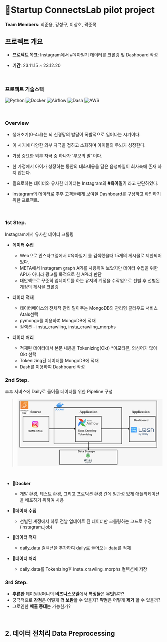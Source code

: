 # Startup ConnectsLab pilot project

**Team Members**: 최준용, 강성구, 이상호, 곽준목

## **프로젝트 개요**

- **프로젝트 목표**: Instagram에서 #육아일기 데이터를 크롤링 및 Dashboard 작성

- **기간**: 23.11.15 ~ 23.12.20




<br>

### 프로젝트 기술스택

![Python](https://img.shields.io/badge/Python-ffe74a.svg?style=flat&logo=Python&logoColor=blue) 
![Docker](https://img.shields.io/badge/Docker-4d77cf.svg?style=flat&logo=Docker&logoColor=4dabcf)
![Airflow](https://img.shields.io/badge/Airflow-130654.svg?style=flat&logo=Airflow&logoColor=whitle) 
![Dash](https://img.shields.io/badge/Dash-11557C.svg?style=flat&logo=Dash&logoColor=white) 
![AWS](https://img.shields.io/badge/AWS-262626.svg?style=flat&logo=AWS&logoColor=white) 

<br>

### **Overview**

- 생애초기(0-4세)는 뇌 신경망의 발달이 폭발적으로 일어나는 시기이다.

- 이 시기에 다양한 외부 자극을 접하고 소화하며 아이들의 두뇌가 성장한다.

- 가장 중요한 외부 자극 중 하나가 ‘부모의 말’ 이다.

- 한 가정에서 아이가 성장하는 동안의 대화내용을 담은 음성파일이 회사측에 존재 하지 않는다.

- 필요로하는 데이터와 유사한 데이터는 Instagram의 **#육아일기** 라고 판단하였다.

- Instagram의 데이터로 추후 고객들에게 보여질 Dashboard를 구상하고 확인하기 위한 프로젝트.

<br>

### **1st Step.**

Instagram에서 유사한 데이터 크롤링

* **데이터 수집**
  * Web으로 인스타그램에서 #육아일기 를 검색했을때 15개의 게시물로 제한되어있다.
  * META에서 Instagram graph API를 사용하여 보았지만 데이터 수집을 위한 API가 아니라 광고를 목적으로 한 API라 판단
  * 대안책으로 꾸준히 업데이트를 하는 유저의 계정을 수작업으로 선별 후 선별된 계정의 게시물 크롤링
    
* **데이터 적재**
  * 데이터베이스의 전체적 관리 맡아주는 MongoDB의 관리형 클라우드 서비스 Atals선택
  * pymongo를 이용하여 MongoDB에 적재
  * 컬렉션 - insta_crawling, insta_crawling_morphs

* **데이터 처리**
  * 적재된 데이터에서 본문 내용을 Tokenizing(Okt) *이모티콘, 의성어가 많아 Okt 선택
  * Tokenizing된 데이터를 MongoDB에 적재
  * Dash를 이용하여 Dashboard 작성


### **2nd Step.**

추후 서비스에 Daily로 들어올 데이터를 위한 Pipeline 구성
>
> <p align="center"><img src="assets/pipeline.png" width="840"></p>
>
<br>

* **Docker**
  * 개발 환경, 테스트 환경, 그리고 프로덕션 환경 간에 일관성 있게 애플리케이션을 배포하기 위하여 사용

* **데이터 수집**
  * 선별된 계정에서 하루 전날 업데이트 된 데이터만 크롤링하는 코드로 수정(instagram_job)

* **데이터 적재**
  * daily_data 컬렉션을 추가하여 daily로 들어오는 data를 적재
 
* **데이터 처리**
  * daily_data를 Tokenizing후 insta_crawling_morphs 컬렉션에 저장

### **3rd Step.**
* **추론한** 데이원컴퍼니의 **비즈니스모델**에서 **특징들**은 **무엇**일까?
* 궁극적으로 **강점**은 어떻게 **더 보완**할 수 있을지? **약점**은 어떻게 **제거** 할 수 있을까?
* 그로인한 **매출 증대**는 가능한가?

<br>

## 2. 데이터 전처리 Data Preprocessing
